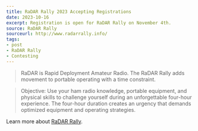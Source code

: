 ```yaml
---
title: RaDAR Rally 2023 Accepting Registrations
date: 2023-10-16
excerpt: Registration is open for RaDAR Rally on November 4th.
source: RaDAR Rally
sourceurl: http://www.radarrally.info/
tags:
- post
- RaDAR Rally
- Contesting
---
```

> RaDAR is Rapid Deployment Amateur Radio. The RaDAR Rally adds movement to portable operating with a time constraint.

> Objective: Use your ham radio knowledge, portable equipment, and physical skills to challenge yourself during an unforgettable four-hour experience. The four-hour duration creates an urgency that demands optimized equipment and operating strategies.

Learn more about [RaDAR Rally](https://www.radarrally.info/p/radar-rally-rules.html).